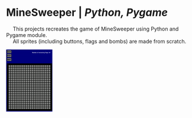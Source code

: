 # MineSweeper | _Python, Pygame_

&emsp; This projects recreates the game of MineSweeper using Python and Pygame module. <br />
&emsp; All sprites (including buttons, flags and bombs) are made from scratch. <br />

<p>
  <img align = "center" src="https://github.com/Razvan48/MineSweeper-in-Python/blob/main/MineSweeperDemo.gif">
</p>
